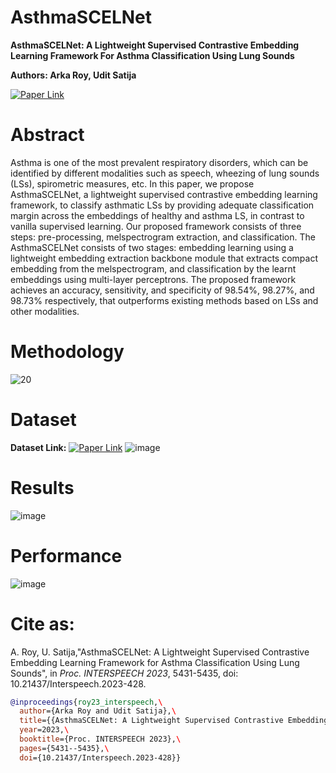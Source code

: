# AsthmaSCELNet

**AsthmaSCELNet: A Lightweight Supervised Contrastive Embedding Learning Framework For Asthma Classification Using Lung Sounds**

**Authors: Arka Roy, Udit Satija**

[![Paper Link](https://img.shields.io/badge/Paper%20Link-ISCA%20Archive-blue)](https://www.isca-archive.org/interspeech_2023/roy23_interspeech.html#)

# Abstract
Asthma is one of the most prevalent respiratory disorders, which can be identified by different modalities such as speech, wheezing of lung sounds (LSs), spirometric measures, etc. In this paper, we propose AsthmaSCELNet, a lightweight supervised contrastive embedding learning framework, to classify asthmatic LSs by providing adequate classification margin across the embeddings of healthy and asthma LS, in contrast to vanilla supervised learning. Our proposed framework consists of three steps: pre-processing, melspectrogram extraction, and classification. The AsthmaSCELNet consists of two stages: embedding learning using a lightweight embedding extraction backbone module that extracts compact embedding from the melspectrogram, and classification by the learnt embeddings using multi-layer perceptrons. The proposed framework achieves an accuracy, sensitivity, and specificity of 98.54%, 98.27%, and 98.73% respectively, that outperforms existing methods based on LSs and other modalities.

# Methodology 
![20](https://github.com/user-attachments/assets/f35131c5-553d-4534-a7ff-7ca4651b643b)

# Dataset
**Dataset Link:** 
[![Paper Link](https://img.shields.io/badge/KAUH%20Data-Mendeley%20Data-yellow)](https://data.mendeley.com/datasets/jwyy9np4gv/3)
![image](https://github.com/user-attachments/assets/47f1325e-4459-4278-a0f6-76b548cec49c)

# Results
![image](https://github.com/user-attachments/assets/5266069c-e2d2-4bd4-a080-7abc56cfe5ae)

# Performance 
![image](https://github.com/user-attachments/assets/6aafc958-aee8-42eb-a848-b6b174c6b1b6)


# Cite as:
A. Roy, U. Satija,"AsthmaSCELNet: A Lightweight Supervised Contrastive Embedding Learning Framework for Asthma Classification Using Lung Sounds", in *Proc. INTERSPEECH 2023*, 5431-5435, doi: 10.21437/Interspeech.2023-428.

```bibtex
@inproceedings{roy23_interspeech,\
  author={Arka Roy and Udit Satija},\
  title={{AsthmaSCELNet: A Lightweight Supervised Contrastive Embedding Learning Framework for Asthma Classification Using Lung Sounds}},\
  year=2023,\
  booktitle={Proc. INTERSPEECH 2023},\
  pages={5431--5435},\
  doi={10.21437/Interspeech.2023-428}}



